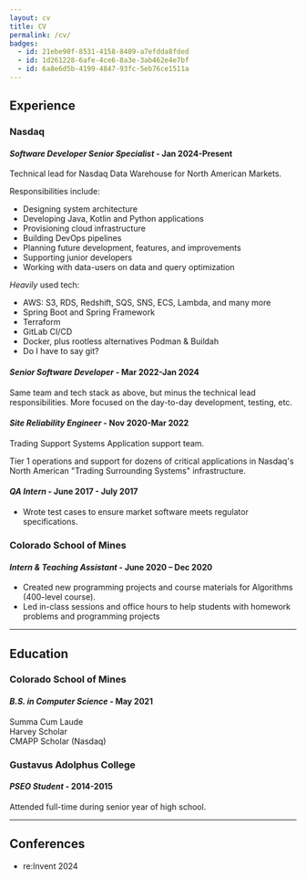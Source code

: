 ```yaml
---
layout: cv
title: CV
permalink: /cv/
badges:
  - id: 21ebe90f-8531-4158-8409-a7efdda8fded
  - id: 1d261228-6afe-4ce6-8a3e-3ab462e4e7bf
  - id: 6a8e6d5b-4199-4847-93fc-5eb76ce1511a
---
```

## Experience
### **Nasdaq**
#### _Software Developer Senior Specialist_ - Jan 2024-Present
Technical lead for Nasdaq Data Warehouse for North American Markets.  

Responsibilities include:
- Designing system architecture
- Developing Java, Kotlin and Python applications
- Provisioning cloud infrastructure
- Building DevOps pipelines
- Planning future development, features, and improvements
- Supporting junior developers
- Working with data-users on data and query optimization


_Heavily_ used tech:
- AWS: S3, RDS, Redshift, SQS, SNS, ECS, Lambda, and many more
- Spring Boot and Spring Framework
- Terraform
- GitLab CI/CD
- Docker, plus rootless alternatives Podman & Buildah
- Do I have to say git?

#### _Senior Software Developer_ - Mar 2022-Jan 2024
Same team and tech stack as above, but minus the technical lead responsibilities.
More focused on the day-to-day development, testing, etc.


#### _Site Reliability Engineer_ - Nov 2020-Mar 2022
Trading Support Systems Application support team.

Tier 1 operations and support for dozens of critical applications in Nasdaq's North American
"Trading Surrounding Systems" infrastructure.

#### _QA Intern_ - June 2017 - July 2017
- Wrote test cases to ensure market software meets regulator specifications.

### **Colorado School of Mines**
#### _Intern & Teaching Assistant_ - June 2020 – Dec 2020
- Created new programming projects and course materials for Algorithms (400-level course).  
- Led in-class sessions and office hours to help students with homework problems and programming projects

---
## Education
### **Colorado School of Mines**
#### _B.S. in Computer Science_ - May 2021
Summa Cum Laude  
Harvey Scholar  
CMAPP Scholar (Nasdaq)

### **Gustavus Adolphus College**
#### _PSEO Student_ - 2014-2015
Attended full-time during senior year of high school.

---

## Conferences
- re:Invent 2024
